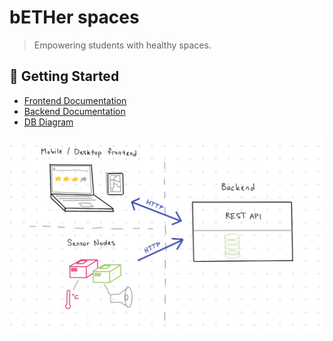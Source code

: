 # bETHer spaces

> Empowering students with healthy spaces.

## 🚀 Getting Started

- [Frontend Documentation](./docs/frontend.md)
- [Backend Documentation](./docs/backend.md)
- [DB Diagram](https://dbdiagram.io/d/63173da40911f91ba5473ff1)

![Architecture Overview](./docs/architecture-overview.png)